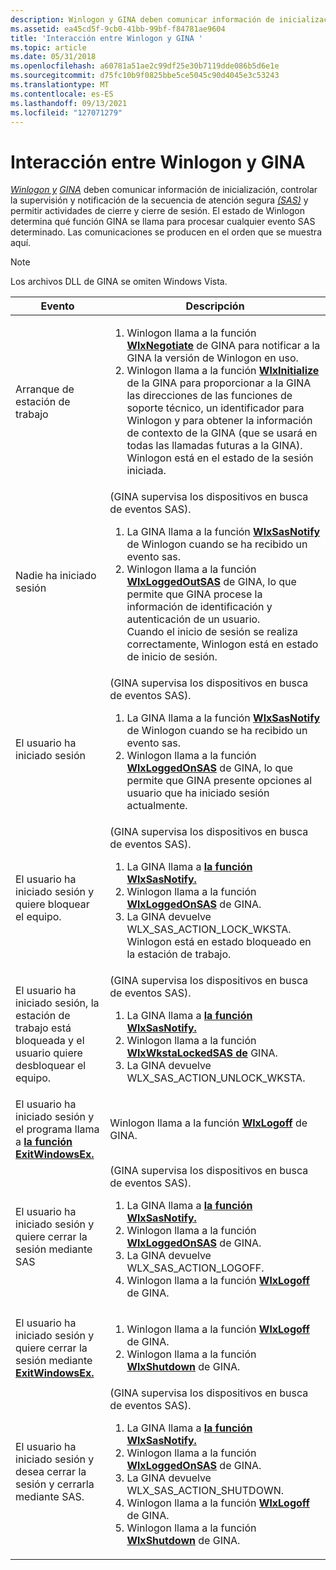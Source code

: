 ```yaml
---
description: Winlogon y GINA deben comunicar información de inicialización, controlar la supervisión y notificación de la secuencia de atención segura (SAS) y permitir actividades de cierre y cierre de sesión.
ms.assetid: ea45cd5f-9cb0-41bb-99bf-f84781ae9604
title: 'Interacción entre Winlogon y GINA '
ms.topic: article
ms.date: 05/31/2018
ms.openlocfilehash: a60781a51ae2c99df25e30b7119dde086b5d6e1e
ms.sourcegitcommit: d75fc10b9f0825bbe5ce5045c90d4045e3c53243
ms.translationtype: MT
ms.contentlocale: es-ES
ms.lasthandoff: 09/13/2021
ms.locfileid: "127071279"
---
```

# <a name="interaction-between-winlogon-and-gina"></a>Interacción entre Winlogon y GINA 

[*Winlogon y*](../secgloss/w-gly.md) [*GINA*](../secgloss/g-gly.md) deben comunicar información de inicialización, controlar la supervisión y notificación de la secuencia de atención segura [*(SAS)*](../secgloss/s-gly.md) y permitir actividades de cierre y cierre de sesión. El estado de Winlogon determina qué función GINA se llama para procesar cualquier evento SAS determinado. Las comunicaciones se producen en el orden que se muestra aquí.

> [!Note]  
> Los archivos DLL de GINA se omiten Windows Vista.

 




| Evento | Descripción | 
|-------|-------------|
| Arranque de estación de trabajo | <ol><li>Winlogon llama a la función <a href="/windows/desktop/api/Winwlx/nf-winwlx-wlxnegotiate"><strong>WlxNegotiate</strong></a> de GINA para notificar a la GINA la versión de Winlogon en uso.</li><li>Winlogon llama a la función <a href="/windows/desktop/api/Winwlx/nf-winwlx-wlxinitialize"><strong>WlxInitialize</strong></a> de la GINA para proporcionar a la GINA las <a href="/windows/desktop/SecGloss/c-gly"><em></em></a> direcciones de las funciones de soporte técnico, un identificador para Winlogon y para obtener la información de contexto de la GINA (que se usará en todas las llamadas futuras a la GINA).<br /> Winlogon está en el estado de la sesión iniciada.<br /></li></ol> | 
| Nadie ha iniciado sesión | (GINA supervisa los dispositivos en busca de eventos SAS).<ol><li>La GINA llama a la función <a href="/windows/desktop/api/winwlx/nc-winwlx-pwlx_sas_notify"><strong>WlxSasNotify</strong></a> de Winlogon cuando se ha recibido un evento sas.</li><li>Winlogon llama a la función <a href="/windows/desktop/api/Winwlx/nf-winwlx-wlxloggedoutsas"><strong>WlxLoggedOutSAS</strong></a> de GINA, lo que permite que GINA procese la información de identificación y autenticación de un usuario.<br /> Cuando el inicio de sesión se realiza correctamente, Winlogon está en estado de inicio de sesión.<br /></li></ol> | 
| El usuario ha iniciado sesión | (GINA supervisa los dispositivos en busca de eventos SAS).<ol><li>La GINA llama a la función <a href="/windows/desktop/api/winwlx/nc-winwlx-pwlx_sas_notify"><strong>WlxSasNotify</strong></a> de Winlogon cuando se ha recibido un evento sas.</li><li>Winlogon llama a la función <a href="/windows/desktop/api/Winwlx/nf-winwlx-wlxloggedonsas"><strong>WlxLoggedOnSAS</strong></a> de GINA, lo que permite que GINA presente opciones al usuario que ha iniciado sesión actualmente.</li></ol> | 
| El usuario ha iniciado sesión y quiere bloquear el equipo. | (GINA supervisa los dispositivos en busca de eventos SAS).<ol><li>La GINA llama a <a href="/windows/desktop/api/winwlx/nc-winwlx-pwlx_sas_notify"><strong>la función WlxSasNotify.</strong></a></li><li>Winlogon llama a la función <a href="/windows/desktop/api/Winwlx/nf-winwlx-wlxloggedonsas"><strong>WlxLoggedOnSAS</strong></a> de GINA.</li><li>La GINA devuelve WLX_SAS_ACTION_LOCK_WKSTA.<br /> Winlogon está en estado bloqueado en la estación de trabajo.<br /></li></ol> | 
| El usuario ha iniciado sesión, la estación de trabajo está bloqueada y el usuario quiere desbloquear el equipo. | (GINA supervisa los dispositivos en busca de eventos SAS).<ol><li>La GINA llama a <a href="/windows/desktop/api/winwlx/nc-winwlx-pwlx_sas_notify"><strong>la función WlxSasNotify.</strong></a></li><li>Winlogon llama a la función <a href="/windows/desktop/api/Winwlx/nf-winwlx-wlxwkstalockedsas"><strong>WlxWkstaLockedSAS de</strong></a> GINA.</li><li>La GINA devuelve WLX_SAS_ACTION_UNLOCK_WKSTA.</li></ol> | 
| El usuario ha iniciado sesión y el programa llama a <a href="/windows/desktop/api/winuser/nf-winuser-exitwindowsex"><strong>la función ExitWindowsEx.</strong></a> | Winlogon llama a la función <a href="/windows/desktop/api/Winwlx/nf-winwlx-wlxlogoff"><strong>WlxLogoff</strong></a> de GINA. | 
| El usuario ha iniciado sesión y quiere cerrar la sesión mediante SAS | (GINA supervisa los dispositivos en busca de eventos SAS).<ol><li>La GINA llama a <a href="/windows/desktop/api/winwlx/nc-winwlx-pwlx_sas_notify"><strong>la función WlxSasNotify.</strong></a></li><li>Winlogon llama a la función <a href="/windows/desktop/api/Winwlx/nf-winwlx-wlxloggedonsas"><strong>WlxLoggedOnSAS</strong></a> de GINA.</li><li>La GINA devuelve WLX_SAS_ACTION_LOGOFF.</li><li>Winlogon llama a la función <a href="/windows/desktop/api/Winwlx/nf-winwlx-wlxlogoff"><strong>WlxLogoff</strong></a> de GINA.</li></ol> | 
| El usuario ha iniciado sesión y quiere cerrar la sesión mediante <a href="/windows/desktop/api/winuser/nf-winuser-exitwindowsex"> <strong>ExitWindowsEx.</strong></a> | <ol><li>Winlogon llama a la función <a href="/windows/desktop/api/Winwlx/nf-winwlx-wlxlogoff"><strong>WlxLogoff</strong></a> de GINA.</li><li>Winlogon llama a la función <a href="/windows/desktop/api/Winwlx/nf-winwlx-wlxshutdown"><strong>WlxShutdown</strong></a> de GINA.</li></ol> | 
| El usuario ha iniciado sesión y desea cerrar la sesión y cerrarla mediante SAS. | (GINA supervisa los dispositivos en busca de eventos SAS).<ol><li>La GINA llama a <a href="/windows/desktop/api/winwlx/nc-winwlx-pwlx_sas_notify"><strong>la función WlxSasNotify.</strong></a></li><li>Winlogon llama a la función <a href="/windows/desktop/api/Winwlx/nf-winwlx-wlxloggedonsas"><strong>WlxLoggedOnSAS</strong></a> de GINA.</li><li>La GINA devuelve WLX_SAS_ACTION_SHUTDOWN.</li><li>Winlogon llama a la función <a href="/windows/desktop/api/Winwlx/nf-winwlx-wlxlogoff"><strong>WlxLogoff</strong></a> de GINA.</li><li>Winlogon llama a la función <a href="/windows/desktop/api/Winwlx/nf-winwlx-wlxshutdown"><strong>WlxShutdown</strong></a> de GINA.</li></ol> | 




 

 

 
